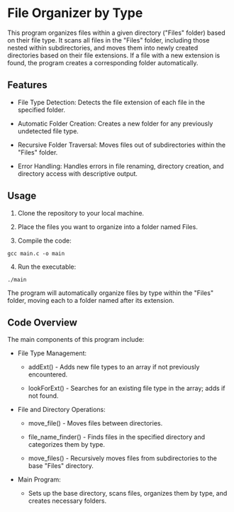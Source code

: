# File Organizer by Type

This program organizes files within a given directory ("Files" folder) based on their file type. It scans all files in the "Files" folder, including those nested within subdirectories, and moves them into newly created directories based on their file extensions. If a file with a new extension is found, the program creates a corresponding folder automatically.

## Features

- File Type Detection: Detects the file extension of each file in the specified folder.

- Automatic Folder Creation: Creates a new folder for any previously undetected file type.

- Recursive Folder Traversal: Moves files out of subdirectories within the "Files" folder.

- Error Handling: Handles errors in file renaming, directory creation, and directory access with descriptive output.


## Usage

1. Clone the repository to your local machine.


2. Place the files you want to organize into a folder named Files.


3. Compile the code:
```
gcc main.c -o main
```

4. Run the executable:
```
./main
```

The program will automatically organize files by type within the "Files" folder, moving each to a folder named after its extension.

## Code Overview

The main components of this program include:

- File Type Management:

   - addExt() - Adds new file types to an array if not previously encountered.

   - lookForExt() - Searches for an existing file type in the array; adds if not found.


- File and Directory Operations:

   - move_file() - Moves files between directories.

   - file_name_finder() - Finds files in the specified directory and categorizes them by type.

   - move_files() - Recursively moves files from subdirectories to the base "Files" directory.


- Main Program:

    - Sets up the base directory, scans files, organizes them by type, and creates necessary folders.
